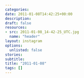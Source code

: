```yaml
---
categories:
date: 2011-01-08T14:42:25+00:00
description:
draft: false
resources:
- src: 2011-01-08_14-42-25_UTC.jpg
  name: "header"
layout: instagram
options:
  unlisted: false
stories:
subtitle:
title: "2011-01-08"
tags: []
---
```


 
